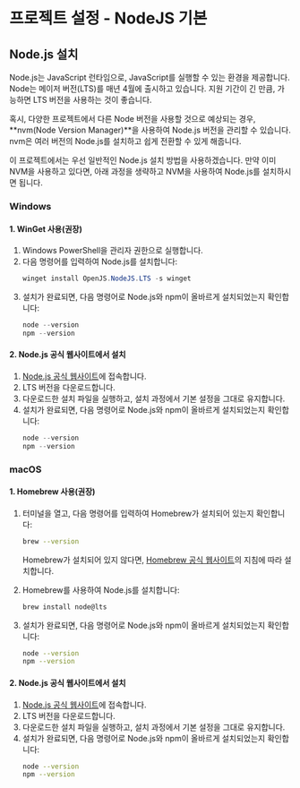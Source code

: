 # 프로젝트 설정 - NodeJS 기본

## Node.js 설치
Node.js는 JavaScript 런타임으로, JavaScript를 실행할 수 있는 환경을 제공합니다.
Node는 메이저 버전(LTS)를 매년 4월에 출시하고 있습니다. 지원 기간이 긴 만큼, 가능하면 LTS 버전을 사용하는 것이 좋습니다.

혹시, 다양한 프로젝트에서 다른 Node 버전을 사용할 것으로 예상되는 경우, **nvm(Node Version Manager)**을 사용하여 Node.js 버전을 관리할 수 있습니다. nvm은 여러 버전의 Node.js를 설치하고 쉽게 전환할 수 있게 해줍니다.

이 프로젝트에서는 우선 일반적인 Node.js 설치 방법을 사용하겠습니다. 만약 이미 NVM을 사용하고 있다면, 아래 과정을 생략하고 NVM을 사용하여 Node.js를 설치하시면 됩니다.

### Windows
#### 1. WinGet 사용(권장)
1. Windows PowerShell을 관리자 권한으로 실행합니다.
1. 다음 명령어를 입력하여 Node.js를 설치합니다:
   ```powershell
   winget install OpenJS.NodeJS.LTS -s winget
   ```
1. 설치가 완료되면, 다음 명령어로 Node.js와 npm이 올바르게 설치되었는지 확인합니다:
    ```powershell
    node --version
    npm --version
    ```


#### 2. Node.js 공식 웹사이트에서 설치
1. [Node.js 공식 웹사이트](https://nodejs.org/)에 접속합니다.
1. LTS 버전을 다운로드합니다.
1. 다운로드한 설치 파일을 실행하고, 설치 과정에서 기본 설정을 그대로 유지합니다.
1. 설치가 완료되면, 다음 명령어로 Node.js와 npm이 올바르게 설치되었는지 확인합니다:
    ```powershell
    node --version
    npm --version
    ```


### macOS
#### 1. Homebrew 사용(권장)
1. 터미널을 열고, 다음 명령어를 입력하여 Homebrew가 설치되어 있는지 확인합니다:
   ```bash
   brew --version
   ```
   Homebrew가 설치되어 있지 않다면, [Homebrew 공식 웹사이트](https://brew.sh/)의 지침에 따라 설치합니다.

2. Homebrew를 사용하여 Node.js를 설치합니다:
   ```bash
   brew install node@lts
   ```

3. 설치가 완료되면, 다음 명령어로 Node.js와 npm이 올바르게 설치되었는지 확인합니다:
   ```bash
   node --version
   npm --version
   ```

#### 2. Node.js 공식 웹사이트에서 설치
1. [Node.js 공식 웹사이트](https://nodejs.org/)에 접속합니다.
2. LTS 버전을 다운로드합니다.
3. 다운로드한 설치 파일을 실행하고, 설치 과정에서 기본 설정을 그대로 유지합니다.
4. 설치가 완료되면, 다음 명령어로 Node.js와 npm이 올바르게 설치되었는지 확인합니다:
   ```bash
   node --version
   npm --version
   ```